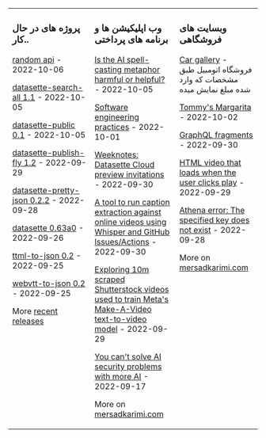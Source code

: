 <table><tr><td valign="top" width="33%">

### پروژه های در حال کار..
<!-- recent_releases starts -->
[random api](https://github.com/mersaduv) - 2022-10-06

[datasette-search-all 1.1](https://github.com/mersaduv) - 2022-10-05

[datasette-public 0.1](https://github.com/mersaduv) - 2022-10-05

[datasette-publish-fly 1.2](https://github.com/mersaduv) - 2022-09-29

[datasette-pretty-json 0.2.2](https://github.com/mersaduv) - 2022-09-28

[datasette 0.63a0](https://github.com/mersaduv) - 2022-09-26

[ttml-to-json 0.2](https://github.com/mersaduv) - 2022-09-25

[webvtt-to-json 0.2](https://github.com/mersaduv) - 2022-09-25
<!-- recent_releases ends -->
More [recent releases](https://github.com/mersaduv)
</td><td valign="top" width="34%">

### وب اپلیکیشن ها و برنامه های پرداختی
<!-- blog starts -->
[Is the AI spell-casting metaphor harmful or helpful?](https://github.com/mersaduv) - 2022-10-05

[Software engineering practices](https://github.com/mersaduv) - 2022-10-01

[Weeknotes: Datasette Cloud preview invitations](https://github.com/mersaduv) - 2022-09-30

[A tool to run caption extraction against online videos using Whisper and GitHub Issues/Actions](https://github.com/mersaduv) - 2022-09-30

[Exploring 10m scraped Shutterstock videos used to train Meta's Make-A-Video text-to-video model](https://github.com/mersaduv) - 2022-09-29

[You can't solve AI security problems with more AI](https://github.com/mersaduv) - 2022-09-17
<!-- blog ends -->
More on [mersadkarimi.com](https://mersadkarimi.com/)
</td><td valign="top" width="33%">

### وبسایت های فروشگاهی
<!-- tils starts -->
[Car gallery](https://github.com/Mersaduv/Car-Gallery-Shop) - فروشگاه اتومبیل طبق مشخصات که وارد شده مبلغ نمایش میده

[Tommy's Margarita](https://github.com/mersaduv) - 2022-10-02

[GraphQL fragments](https://github.com/mersaduv) - 2022-09-30

[HTML video that loads when the user clicks play](https://github.com/mersaduv) - 2022-09-29

[Athena error: The specified key does not exist](https://github.com/mersaduv) - 2022-09-28
<!-- tils ends -->
More on [mersadkarimi.com](https://mersadkarimi.com/)
</td></tr></table>

